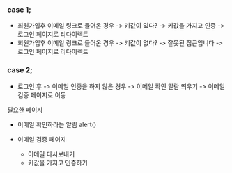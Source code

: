 ### case 1;

- 회원가입후 이메일 링크로 들어온 경우 -> 키값이 있다? -> 키값을 가지고 인증 -> 로그인 페이지로 리다이렉트
- 회원가입후 이메일 링크로 들어온 경우 -> 키값이 없다? -> 잘못된 접근입니다 -> 로그인 페이지로 리다이렉트

### case 2;

- 로그인 후 -> 이메일 인증을 하지 않은 경우 -> 이메일 확인 알람 띄우기 -> 이메일 검증 페이지로 이동

필요한 페이지

- 이메일 확인하라는 알림
  alert()

- 이메일 검증 페이지

  - 이메일 다시보내기
  - 키값을 가지고 인증하기
